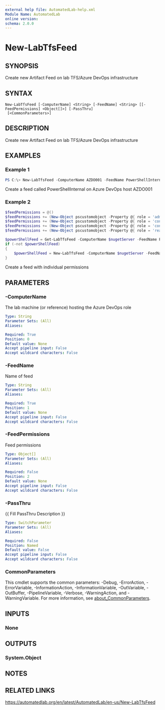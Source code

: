 ```yaml
---
external help file: AutomatedLab-help.xml
Module Name: AutomatedLab
online version:
schema: 2.0.0
---
```


# New-LabTfsFeed

## SYNOPSIS
Create new Artifact Feed on lab TFS/Azure DevOps infrastructure

## SYNTAX

```
New-LabTfsFeed [-ComputerName] <String> [-FeedName] <String> [[-FeedPermissions] <Object[]>] [-PassThru]
 [<CommonParameters>]
```

## DESCRIPTION
Create new Artifact Feed on lab TFS/Azure DevOps infrastructure

## EXAMPLES

### Example 1
```powershell
PS C:\> New-LabTfsFeed -ComputerName AZDO001 -FeedName PowerShellInternal -PassThru
```

Create a feed called PowerShellInternal on Azure DevOps host AZDO001

### Example 2
```powershell
$feedPermissions = @()
$feedPermissions += (New-Object pscustomobject -Property @{ role = 'administrator'; identityDescriptor = "System.Security.Principal.WindowsIdentity;$domainSid-1000" })
$feedPermissions += (New-Object pscustomobject -Property @{ role = 'contributor'; identityDescriptor = "System.Security.Principal.WindowsIdentity;$domainSid-513" })
$feedPermissions += (New-Object pscustomobject -Property @{ role = 'contributor'; identityDescriptor = "System.Security.Principal.WindowsIdentity;$domainSid-515" })
$feedPermissions += (New-Object pscustomobject -Property @{ role = 'reader'; identityDescriptor = 'System.Security.Principal.WindowsIdentity;S-1-5-7' })

$powerShellFeed = Get-LabTfsFeed -ComputerName $nugetServer -FeedName PowerShell -ErrorAction SilentlyContinue
if (-not $powerShellFeed)
{
    $powerShellFeed = New-LabTfsFeed -ComputerName $nugetServer -FeedName PowerShell -FeedPermissions $feedPermissions -PassThru -ErrorAction Stop
}
```

Create a feed with individual permissions

## PARAMETERS

### -ComputerName
The lab machine (or reference) hosting the Azure DevOps role

```yaml
Type: String
Parameter Sets: (All)
Aliases:

Required: True
Position: 0
Default value: None
Accept pipeline input: False
Accept wildcard characters: False
```

### -FeedName
Name of feed

```yaml
Type: String
Parameter Sets: (All)
Aliases:

Required: True
Position: 1
Default value: None
Accept pipeline input: False
Accept wildcard characters: False
```

### -FeedPermissions
Feed permissions

```yaml
Type: Object[]
Parameter Sets: (All)
Aliases:

Required: False
Position: 2
Default value: None
Accept pipeline input: False
Accept wildcard characters: False
```

### -PassThru
{{ Fill PassThru Description }}

```yaml
Type: SwitchParameter
Parameter Sets: (All)
Aliases:

Required: False
Position: Named
Default value: False
Accept pipeline input: False
Accept wildcard characters: False
```

### CommonParameters
This cmdlet supports the common parameters: -Debug, -ErrorAction, -ErrorVariable, -InformationAction, -InformationVariable, -OutVariable, -OutBuffer, -PipelineVariable, -Verbose, -WarningAction, and -WarningVariable. For more information, see [about_CommonParameters](http://go.microsoft.com/fwlink/?LinkID=113216).

## INPUTS

### None
## OUTPUTS

### System.Object
## NOTES

## RELATED LINKS
https://automatedlab.org/en/latest/AutomatedLab/en-us/New-LabTfsFeed
